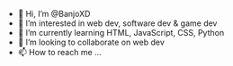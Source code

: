 - 👋 Hi, I’m @BanjoXD
- 👀 I’m interested in web dev, software dev & game dev
- 🌱 I’m currently learning HTML, JavaScript, CSS, Python
- 💞️ I’m looking to collaborate on web dev
- 📫 How to reach me ...

<!---
BanjoXD/BanjoXD is a ✨ special ✨ repository because its `README.md` (this file) appears on your GitHub profile.
You can click the Preview link to take a look at your changes.
--->
